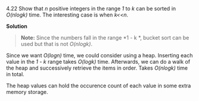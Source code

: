 4.22 Show that *n* positive integers in the range *1* to *k* can be sorted in *O(nlogk)* time.
The interesting case is when *k<<n*.

**Solution** 

> **Note:** Since the numbers fall in the range *1 - k *, bucket sort can be used but that is not *O(nlogk)*.

 Since we want *O(logn)* time, we could consider using a heap. Inserting each value in the *1 - k* range takes *O(logk)* time.
 Afterwards, we can do a walk of the heap and successively retrieve the items in order. Takes *O(nlogk)* time in total.
 
 The heap values can hold the occurence count of each value in some extra memory storage.